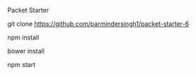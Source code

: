 Packet Starter

git clone https://github.com/parmindersingh1/packet-starter-6

npm install

bower install

npm start

